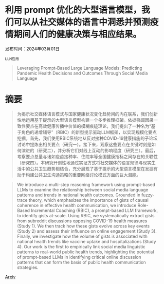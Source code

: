 # 利用 prompt 优化的大型语言模型，我们可以从社交媒体的语言中洞悉并预测疫情期间人们的健康决策与相应结果。

发布时间：2024年03月01日

`LLM应用`

> Leveraging Prompt-Based Large Language Models: Predicting Pandemic Health Decisions and Outcomes Through Social Media Language

# 摘要

> 为揭示社交媒体语言模式与国家健康状况变化趋势间的内在联系，我们创新性地运用基于提示的大型语言模型构建一个多步推理框架。依据强调因果一致性要点在高效健康传播中价值的模糊痕迹理论，我们提出了一种名为“基于角色的递增辅导”（RBIC）的新型提示驱动LLM框架，以实现规模化要点挖掘。首先，我们使用RBIC系统地从反对接种COVID-19健康措施的子论坛讨论中提炼出相关要点（研究一）。接下来，观察这些要点在关键时刻是如何演进的（研究二），并分析它们对线上互动的影响程度（研究三）。最后，考察要点总量与诸如疫苗接种率、住院率等全国健康指标之间存在的关联性（研究四）。本研究开创性地通过实证方式将社交媒体的语言规律与现实生活中的公共卫生趋势相结合，充分展现了基于提示的大型语言模型在发掘有助于构建公共卫生沟通策略的重要网络讨论模式方面的巨大潜能。

> We introduce a multi-step reasoning framework using prompt-based LLMs to examine the relationship between social media language patterns and trends in national health outcomes. Grounded in fuzzy-trace theory, which emphasizes the importance of gists of causal coherence in effective health communication, we introduce Role-Based Incremental Coaching (RBIC), a prompt-based LLM framework, to identify gists at-scale. Using RBIC, we systematically extract gists from subreddit discussions opposing COVID-19 health measures (Study 1). We then track how these gists evolve across key events (Study 2) and assess their influence on online engagement (Study 3). Finally, we investigate how the volume of gists is associated with national health trends like vaccine uptake and hospitalizations (Study 4). Our work is the first to empirically link social media linguistic patterns to real-world public health trends, highlighting the potential of prompt-based LLMs in identifying critical online discussion patterns that can form the basis of public health communication strategies.

[Arxiv](https://arxiv.org/abs/2403.00994)